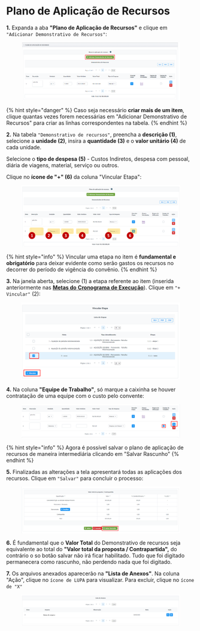 # Plano de Aplicação de Recursos

**1.** Expanda a aba **"Plano de Aplicação de Recursos"** e clique em `"Adicionar Demonstrativo de Recursos"`:

<div data-full-width="true">

<figure><img src="../../../.gitbook/assets/image (87).png" alt=""><figcaption></figcaption></figure>

</div>

{% hint style="danger" %}
Caso seja necessário **criar mais de um item**, clique quantas vezes forem necessárias em "Adicionar Demonstrativo de Recursos" para criar as linhas correspondentes na tabela.
{% endhint %}

**2.** Na tabela `"Demonstrativo de recursos"`, preencha a **descrição (1)**, selecione a **unidade (2)**, insira a **quantidade (3)** e o **valor unitário (4)** de cada unidade.

Selecione o **tipo de despesa (5)** - Custos Indiretos, despesa com pessoal, diária de viagens, material, serviço ou outros.

Clique no **ícone de "+" (6)** da coluna "Vincular Etapa":

<div data-full-width="true">

<figure><img src="../../../.gitbook/assets/Imagem1 (1).png" alt=""><figcaption></figcaption></figure>

</div>

{% hint style="info" %}
Vincular uma etapa no item é **fundamental e obrigatório** para deixar evidente como serão gastos os recursos no decorrer do período de vigência do convênio.
{% endhint %}

**3.** Na janela aberta, selecione (1) a etapa referente ao item (inserida anteriormente nas [**Metas do** **Cronograma de Execução**](broken-reference)). Clique em `"+ Vincular"` (2):

<figure><img src="../../../.gitbook/assets/image (82).png" alt=""><figcaption></figcaption></figure>

**4.** Na coluna **"Equipe de Trabalho"**, só marque a caixinha se houver contratação de uma equipe com o custo pelo convente:

<figure><img src="../../../.gitbook/assets/image (68).png" alt=""><figcaption></figcaption></figure>

{% hint style="info" %}
Agora é possível salvar o plano de aplicação de recursos de maneira intermediária clicando em "Salvar Rascunho"
{% endhint %}

**5.** Finalizadas as alterações a tela apresentará todas as aplicações dos recursos. Clique em `"Salvar"` para concluir o processo:

<figure><img src="../../../.gitbook/assets/image (98).png" alt=""><figcaption></figcaption></figure>

**6.** É fundamental que o **Valor Total** do Demonstrativo de recursos seja equivalente ao total do **"Valor total da proposta / Contrapartida",** do contrário o so botão salvar não irá ficar habilitado.  Tudo que foi digitado permanecera como rascunho, não perdendo nada que foi digitado.

**7.** Os arquivos anexados aparecerão na **"Lista de Anexos"**. Na coluna "Ação", clique no `ícone de LUPA` para visualizar. Para excluir, clique no `ícone de "X"`

<figure><img src="../../../.gitbook/assets/image.png" alt=""><figcaption></figcaption></figure>

